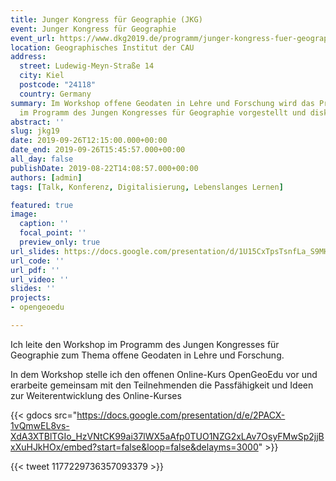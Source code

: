 ```yaml
---
title: Junger Kongress für Geographie (JKG)
event: Junger Kongress für Geographie
event_url: https://www.dkg2019.de/programm/junger-kongress-fuer-geographie-jkg-2/
location: Geographisches Institut der CAU
address:
  street: Ludewig-Meyn-Straße 14
  city: Kiel
  postcode: "24118"
  country: Germany
summary: Im Workshop offene Geodaten in Lehre und Forschung wird das Projekt OpenGeoEdu
  im Programm des Jungen Kongresses für Geographie vorgestellt und diskutiert.
abstract: ''
slug: jkg19
date: 2019-09-26T12:15:00.000+00:00
date_end: 2019-09-26T15:45:57.000+00:00
all_day: false
publishDate: 2019-08-22T14:08:57.000+00:00
authors: [admin]
tags: [Talk, Konferenz, Digitalisierung, Lebenslanges Lernen]

featured: true
image:
  caption: ''
  focal_point: ''
  preview_only: true
url_slides: https://docs.google.com/presentation/d/1U15CxTpsTsnfLa_S9MH-6c46eZx90CtrA1ZeTwKo9_g/edit?usp=sharing
url_code: ''
url_pdf: ''
url_video: ''
slides: ''
projects:
- opengeoedu

---
```

Ich leite den Workshop im Programm des Jungen Kongresses für Geographie zum Thema offene Geodaten in Lehre und Forschung.

In dem Workshop stelle ich den offenen Online-Kurs OpenGeoEdu vor und erarbeite gemeinsam mit den Teilnehmenden die Passfähigkeit und Ideen zur Weiterentwicklung des Online-Kurses

{{< gdocs src="https://docs.google.com/presentation/d/e/2PACX-1vQmwEL8vs-XdA3XTBlTGIo_HzVNtCK99ai37lWX5aAfp0TUO1NZG2xLAv7OsyFMwSp2jjBxXuHJkHOx/embed?start=false&loop=false&delayms=3000" >}}

{{< tweet 1177229736357093379 >}}
